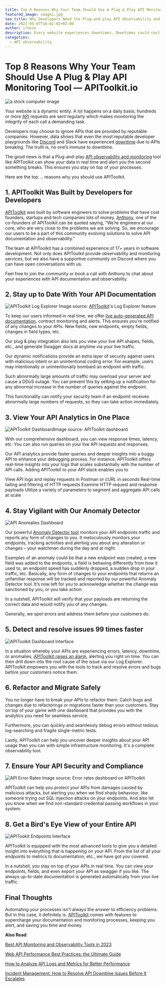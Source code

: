 ```yaml
---
title: Top 8 Reasons Why Your Team Should Use A Plug & Play API Monitoring Tool — APIToolkit.io
featured_image: image1.jpg
seo_title: Why Developers Need the Plug-and-play API Observability and Monitoring Tool—APIToolkit
date: 2022-05-07T16:02:02+02:00
author: irhose
description: Every website experiences downtimes. Downtimes could cost thousands of dollars in losses. APIToolkit ensures you’re notified the moment an API breaks
categoties:
  - API observability
---
```


# Top 8 Reasons Why Your Team Should Use A Plug & Play API Monitoring Tool — APIToolkit.io

![a stock computer image](image1.jpg)

Your website is a dynamic entity. A lot happens on a daily basis; hundreds or more [API](https://apitoolkit.io/blog/best-api-monitoring-and-observability-tools/) requests are sent regularly which makes monitoring the integrity of each call a demanding task.

Developers may choose to ignore APIs that are provided by reputable companies. However, data shows that even the most reputable developer playgrounds like [Discord](https://www.reddit.com/r/discordapp/comments/1642251/discord_server_outage/) and Slack have experienced [downtime](https://apitoolkit.io/blog/api-downtime/) due to APIs breaking. The truth is, no one’s immune to downtime.

The good news is that a Plug-and-play [API observability and monitoring](https://apitoolkit.io/blog/api-documentation-and-observability-the-truth-you-must-know/) tool like APIToolkit can show your data in real time and alert you the second something breaks. This ensures you stay on top of your processes.

Here are the top ... reasons why you should use APIToolkit.

## 1. APIToolkit Was Built by Developers for Developers

[APIToolkit](https://apitoolkit.io) was built by software engineers to solve problems that have cost founders, startups and tech companies lots of money. [Anthony](https://twitter.com/tonialaribe), one of the co-founders of APIToolkit can be quoted saying, “We’re engineers at our core, who are very close to the problems we are solving. So, we encourage our users to be a part of this community evolving solutions to solve API documentation and observability.”

The team at APIToolkit has a combined experience of 17+ years in software development. Not only does APIToolkit provide observability and monitoring services, but we also have a supportive community on Discord where you can have open conversations with us.

Feel free to join the community or book a call with Anthony to chat about your experiences with API documentation and observability.

## 2. Stay up to Date With Your API Documentation

![APIToolkit Log Explorer](./api-query.png)
Image source: [APIToolkit](https://apitoolkit.io)'s Log Explorer feature

To keep our users informed in real time, we offer [live auto-generated API documentation](https://apitoolkit.io/api-documentation-and-developer-portals/), contract monitoring and alerts. This ensures you’re notified of any changes to your APIs. New fields, new endpoints, empty fields, changes in field types, etc.

Our plug & play integration also lets you view your live API shapes, fields, etc., and generate Swagger docs at anytime via your live traffic.

Our dynamic notifications provide an extra layer of security against users with malicious intent or an unintentional coding error. For example, users may intentionally or unintentionally bombard an endpoint with traffic.

Such abnormally large amounts of traffic may overload your server and cause a DDoS outage. You can prevent this by setting up a notification for any abnormal increase in the number of queries against the endpoint.

This functionality can notify your security team if an endpoint receives abnormally large numbers of requests, so they can take action immediately.

## 3. View Your API Analytics in One Place

![APIToolkit Dashboard](./apitoolkit-dashboard.png)Image source: APIToolkit dashboard

With our comprehensive dashboard, you can view response times, latency, etc. You can also run queries on your live API requests and responses.

Our API analytics provide faster queries and deeper insights into a buggy API to enhance your debugging process. For instance, APIToolkit offers real-time insights into your logs that scales substantially with the number of API calls. Adding APIToolkit to your API stack enables you to

View API logs and replay requests in Postman or cURL in seconds
Real-time tailing and filtering of HTTP requests
Examine HTTP request and response payloads
Utilize a variety of parameters to segment and aggregate API calls at scale

## 4. Stay Vigilant with Our Anomaly Detector

![API Anomalies Dashboard](./api-anomalies-dashboard.png)

Our powerful [Anomaly Detector tool](https://apitoolkit.io/api-anomalies-validation-and-checks/) monitors your API endpoints traffic and reports any form of changes to you. It metoculously monitors your endpoints, tracking activities and alerting you about any alteration or changes – your watchman during the day and at night.

Examples of an anomaly could be that a new endpoint was created, a new field was added to the endpoints, a field is behaving differently from how it used to, an endpoint speed has suddenly dropped, a sudden drop in your traffic, etc. Basically, any form of changes to your endpoints that returns an unfamiliar response will be tracked and reported by our powerful Anomaly Detector tool. It’s now left for you to acknowledge whether the change was sanctioned by you, or you take action.

In a nutshell, APIToolkit will verify that your payloads are returning the correct data and would notify you of any changes.

Generally, we spot errors and address them before your customers do.

## 5. Detect and resolve issues 99 times faster

![APIToolkit Dashboard Interface](./api-throughput.png)

In a situation whereby your APIs are experiencing errors, latency, downtime, or anomalies, [APIToolkit raises an alarm](https://apitoolkit.io/api-performance-monitoring-and-compliance/), alerting you right on time. You can then drill down into the root cause of the issue via our Log Explorer. APIToolkit empowers you with the tools to track and resolve errors and bugs before your customers notice them.

## 6. Refactor and Migrate Safely

You no longer have to break your APIs to refactor them. Catch bugs and changes due to refactorings or migrations faster than your customers. Stay on top of your game with one dashboard that provides you with the analytics you need for seamless service.

Furthermore, you can quickly and seamlessly debug errors without tedious log-searching and fragile single-metric tests.

Lastly, APIToolkit can help you uncover deeper insights about your API usage than you can with simple infrastructure monitoring. It's a complete observability tool.

## 7. Ensure Your API Security and Compliance

![API Error Rates](./api-error-rates.png) Image source: Error rates dashboard on APIToolkit

APIToolkit can help you protect your APIs from damages caused by malicious attacks, but alerting you when we find shady behaviour, like someone trying out SQL injection attacks on your endpoints. And also let you know when we find non-standard credential passing workflows in your system.

## 8. Get a Bird's Eye View of your Entire API

![APITookit Endpoints Interface](./apitoolkit2.png)

APIToolkit is equipped with the most advanced tools to give you a detailed insight into everything that is happening on your API. From the list of all your endpoints to metrics to documentation, etc., we have got you covered.

In a nutshell, you stay on top of your APIs in real time. You can view your endpoints, fields, and even export your API as swagger if you like. The always up-to-date documentation is generated automatically from your live traffic.

## Final Thoughts

Automating your processes isn’t always the answer to efficiency problems. But in this case, it definitely is. [APIToolkit](https://app.apitoolkit.io/) comes with features to supercharge your documentation and monitoring processes, keeping you alert, and saving you time and money.

**Also Read**:

[Best API Monitoring and Observability Tools in 2023](https://apitoolkit.io/blog/best-api-monitoring-and-observability-tools/)

[Web API Performance Best Practices: the Ultimate Guide](https://apitoolkit.io/blog/web-api-performance/)

[How to Analyze API Logs and Metrics for Better Performance](https://apitoolkit.io/blog/api-logs-and-metrics/)

[Incident Management: How to Resolve API Downtime Issues Before It Escalates](https://apitoolkit.io/blog/api-downtime/)
